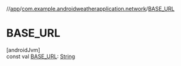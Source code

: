 //[app](../../index.md)/[com.example.androidweatherapplication.network](index.md)/[BASE_URL](-b-a-s-e_-u-r-l.md)

# BASE_URL

[androidJvm]\
const val [BASE_URL](-b-a-s-e_-u-r-l.md): [String](https://kotlinlang.org/api/latest/jvm/stdlib/kotlin/-string/index.html)
